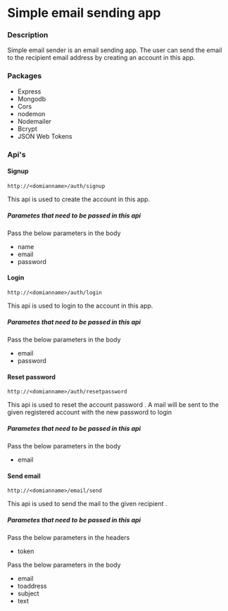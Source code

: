 # Simple email sending app

### Description
Simple email sender is an email sending app. The user can send the email to the recipient email address by creating an account in this app.

### Packages 
   * Express 
   * Mongodb
   * Cors
   * nodemon
   * Nodemailer
   * Bcrypt
   * JSON Web Tokens
   
### Api's

#### Signup

```
http://<domianname>/auth/signup
```

This api is used to create the account in this app.

##### Parametes that need to be passed in this api
Pass the below parameters in the body
* name
* email
* password


#### Login

```
http://<domianname>/auth/login
```

This api is used to login to the account in this app.

##### Parametes that need to be passed in this api
Pass the below parameters in the body
* email
* password

#### Reset password

```
http://<domianname>/auth/resetpassword
```

This api is used to reset the account password .
A mail will be sent to the given registered account with the new password to login

##### Parametes that need to be passed in this api

Pass the below parameters in the body
* email

#### Send email

```
http://<domianname>/email/send
```

This api is used to send the mail to the given recipient .

##### Parametes that need to be passed in this api
Pass the below parameters in the headers

  * token

Pass the below parameters in the body 

  * email
  * toaddress
  * subject
  * text


